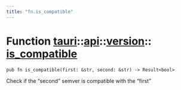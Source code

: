 ```yaml
---
title: "fn.is_compatible"
---
```


# Function [tauri](/docs/api/rust/tauri/../../index.html)::​[api](/docs/api/rust/tauri/../index.html)::​[version](/docs/api/rust/tauri/index.html)::​[is_compatible](/docs/api/rust/tauri/)

    pub fn is_compatible(first: &str, second: &str) -> Result<bool>

Check if the “second” semver is compatible with the “first”

